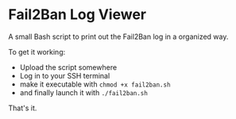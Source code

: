 # Fail2Ban Log Viewer

A small Bash script to print out the Fail2Ban log in a organized way.

To get it working:

- Upload the script somewhere
- Log in to your SSH terminal
- make it executable with 
  `chmod +x fail2ban.sh`
- and finally launch it with
  `./fail2ban.sh`
  
That's it.

